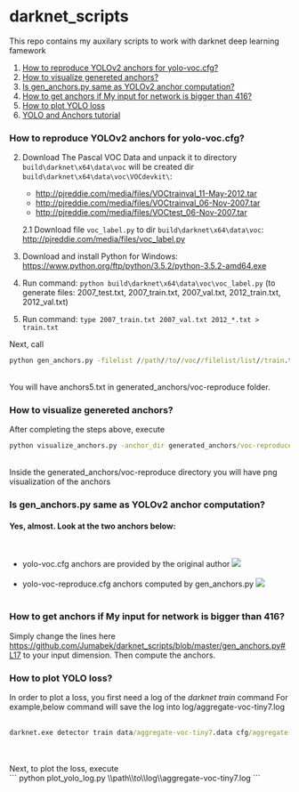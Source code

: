 # darknet_scripts
This repo contains my auxilary scripts to work with darknet deep learning famework
1. [How to reproduce YOLOv2 anchors for yolo-voc.cfg?](#how-to-reproduce-yolov2-anchors-for-yolo-voccfg)
2. [How to visualize genereted anchors?](#how-to-visualize-genereted-anchors)
3. [Is gen_anchors.py same as YOLOv2 anchor computation?](#is-gen_anchorspy-same-as-yolov2-anchor-computation)
4. [How to get anchors if My input for network is bigger than 416?](#how-to-get-anchors-if-my-input-for-network-is-bigger-than-416)
5. [How to plot YOLO loss](#how-to-plot-yolo-loss)
6. [YOLO and Anchors tutorial](http://christopher5106.github.io/object/detectors/2017/08/10/bounding-box-object-detectors-understanding-yolo.html) 

### How to reproduce YOLOv2 anchors for yolo-voc.cfg?

2. Download The Pascal VOC Data and unpack it to directory `build\darknet\x64\data\voc` will be created dir `build\darknet\x64\data\voc\VOCdevkit\`:
    * http://pjreddie.com/media/files/VOCtrainval_11-May-2012.tar
    * http://pjreddie.com/media/files/VOCtrainval_06-Nov-2007.tar
    * http://pjreddie.com/media/files/VOCtest_06-Nov-2007.tar
    
    2.1 Download file `voc_label.py` to dir `build\darknet\x64\data\voc`: http://pjreddie.com/media/files/voc_label.py

3. Download and install Python for Windows: https://www.python.org/ftp/python/3.5.2/python-3.5.2-amd64.exe

4. Run command: `python build\darknet\x64\data\voc\voc_label.py` (to generate files: 2007_test.txt, 2007_train.txt, 2007_val.txt, 2012_train.txt, 2012_val.txt)

5. Run command: `type 2007_train.txt 2007_val.txt 2012_*.txt > train.txt`

Next, call <br/> 
```cmd
python gen_anchors.py -filelist //path//to//voc//filelist/list//train.txt -output_dir generated_anchors/voc-reproduce -num_clusters 5
```
<br />
You will have anchors5.txt in generated_anchors/voc-reproduce folder. <br />

### How to visualize genereted anchors?
After completing the steps above, execute <br />
```cmd
python visualize_anchors.py -anchor_dir generated_anchors/voc-reproduce 
```
<br />
Inside the generated_anchors/voc-reproduce directory you will have png visualization of the anchors <br />



### Is gen_anchors.py same as YOLOv2 anchor computation?

<h4> Yes, almost. Look at the two anchors below:</h4>
<br />
<ul>

<li>
yolo-voc.cfg anchors are provided by the original author
<img src= 'https://github.com/Jumabek/darknet_scripts/blob/master/generated_anchors/voc-original/yolo-voc.png' />
</li>
<br />

<li>
yolo-voc-reproduce.cfg anchors computed by gen_anchors.py 
<img src= 'https://github.com/Jumabek/darknet_scripts/blob/master/generated_anchors/voc-anchors-reproduce/anchors5.png' />
</li>
<br />
</ul>



### How to get anchors if My input for network is bigger than 416?
Simply change the lines here https://github.com/Jumabek/darknet_scripts/blob/master/gen_anchors.py#L17
to your input dimension.
Then compute the anchors.



### How to plot YOLO loss? 
In order to plot a loss, you first need a log of the <i>darknet train</i> command
For example,below command will save the log into log/aggregate-voc-tiny7.log <br /><br />
```cmd
darknet.exe detector train data/aggregate-voc-tiny7.data cfg/aggregate-voc-tiny7.cfg  backup/aggregate-voc-tiny7/aggregate-voc-tiny7_21000.weights >> log/aggregate-voc-tiny7.log -gpus 0,1
```
<br />
<br />
Next, to plot the loss, execute <br />
```
python plot_yolo_log.py \\path\\to\\log\\aggregate-voc-tiny7.log
```

